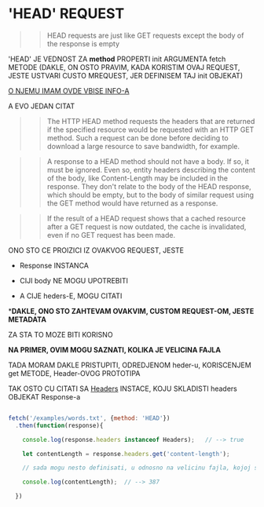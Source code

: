 # 'HEAD' REQUEST

>> HEAD requests are just like GET requests except the body of the response is empty

'HEAD' JE VEDNOST ZA **method** PROPERTI init ARGUMENTA fetch METODE (DAKLE, ON OSTO PRAVIM, KADA KORISTIM OVAJ REQUEST, JESTE USTVARI CUSTO MREQUEST, JER DEFINISEM TAJ init OBJEKAT)

[O NJEMU IMAM OVDE VBISE INFO-A](https://developer.mozilla.org/en-US/docs/Web/HTTP/Methods/HEAD)

A EVO JEDAN CITAT

>> The HTTP HEAD method requests the headers that are returned if the specified resource would be requested with an HTTP GET method. Such a request can be done before deciding to download a large resource to save bandwidth, for example.

>> A response to a HEAD method should not have a body. If so, it must be ignored. Even so, entity headers describing the content of the body, like Content-Length may be included in the response. They don't relate to the body of the HEAD response, which should be empty, but to the body of similar request using the GET method would have returned as a response.

>> If the result of a HEAD request shows that a cached resource after a GET request is now outdated, the cache is invalidated, even if no GET request has been made.

ONO STO CE PROIZICI IZ OVAKVOG REQUEST, JESTE

- Response INSTANCA

- CIJI body NE MOGU UPOTREBITI

- A CIJE heders-E, MOGU CITATI

***DAKLE, ONO STO ZAHTEVAM OVAKVIM, CUSTOM REQUEST-OM, JESTE METADATA**

ZA STA TO MOZE BITI KORISNO

**NA PRIMER, OVIM MOGU SAZNATI, KOLIKA JE VELICINA FAJLA**

TADA MORAM DAKLE PRISTUPITI, ODREDJENOM heder-u, KORISCENJEM get METODE, Header-OVOG PROTOTIPA

TAK OSTO CU CITATI SA [Headers](https://developer.mozilla.org/en-US/docs/Web/API/Headers#Methods) INSTACE, KOJU SKLADISTI headers OBJEKAT Response-a

```javascript

fetch('/examples/words.txt', {method: 'HEAD'})
  .then(function(response){

    console.log(response.headers instanceof Headers);   // --> true

    let contentLength = response.headers.get('content-length');

    // sada mogu nesto definisati, u odnosno na velicinu fajla, kojoj sam access-ovao

    console.log(contentLength);  // --> 387

  })

```
